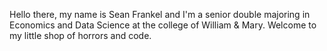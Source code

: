 Hello there, my name is Sean Frankel and I'm a senior double majoring in Economics and Data Science at the college of William & Mary.  Welcome to my little shop of horrors and code.



